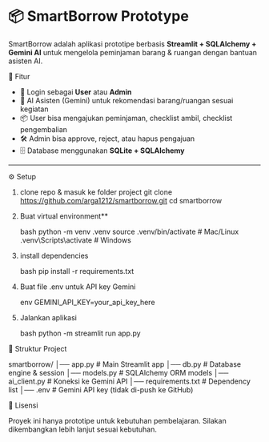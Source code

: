 # 📦 SmartBorrow Prototype

SmartBorrow adalah aplikasi prototipe berbasis **Streamlit + SQLAlchemy + Gemini AI** untuk mengelola peminjaman barang & ruangan dengan bantuan asisten AI.

🚀 Fitur
- 🔑 Login sebagai **User** atau **Admin**
- 💬 AI Asisten (Gemini) untuk rekomendasi barang/ruangan sesuai kegiatan
- 📦 User bisa mengajukan peminjaman, checklist ambil, checklist pengembalian
- 🛠️ Admin bisa approve, reject, atau hapus pengajuan
- 🗄️ Database menggunakan **SQLite + SQLAlchemy**

---

⚙️ Setup

1. clone repo & masuk ke folder project
   git clone https://github.com/arga1212/smartborrow.git
   cd smartborrow

2. Buat virtual environment**

   bash
   python -m venv .venv
   source .venv/bin/activate   # Mac/Linux
   .venv\Scripts\activate      # Windows


3. install dependencies

   bash
   pip install -r requirements.txt

4. Buat file .env untuk API key Gemini

   env
   GEMINI_API_KEY=your_api_key_here

5. Jalankan aplikasi

   bash
   python -m streamlit run app.py

 📂 Struktur Project

smartborrow/
│── app.py           # Main Streamlit app
│── db.py            # Database engine & session
│── models.py        # SQLAlchemy ORM models
│── ai_client.py     # Koneksi ke Gemini API
│── requirements.txt # Dependency list
│── .env             # Gemini API key (tidak di-push ke GitHub)


📜 Lisensi

Proyek ini hanya prototipe untuk kebutuhan pembelajaran. Silakan dikembangkan lebih lanjut sesuai kebutuhan.
